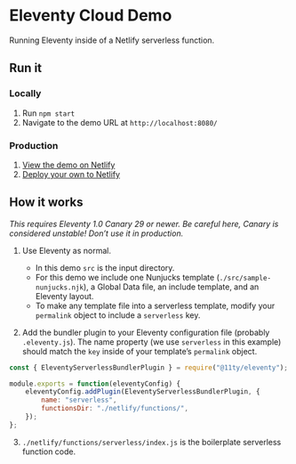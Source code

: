# Eleventy Cloud Demo

Running Eleventy inside of a Netlify serverless function.

## Run it

### Locally

1. Run `npm start`
1. Navigate to the demo URL at `http://localhost:8080/`

### Production

1. [View the demo on Netlify](https://demo-eleventy-serverless.netlify.app)
1. [Deploy your own to Netlify](https://app.netlify.com/start/deploy?repository=https://github.com/11ty/demo-eleventy-serverless)

## How it works

_This requires Eleventy 1.0 Canary 29 or newer. Be careful here, Canary is considered unstable! Don’t use it in production._

1. Use Eleventy as normal.
    - In this demo `src` is the input directory.
    - For this demo we include one Nunjucks template (`./src/sample-nunjucks.njk`), a Global Data file, an include template, and an Eleventy layout.
    - To make any template file into a serverless template, modify your `permalink` object to include a `serverless` key.

2. Add the bundler plugin to your Eleventy configuration file (probably `.eleventy.js`). The name property (we use `serverless` in this example) should match the `key` inside of your template’s `permalink` object.

```js
const { EleventyServerlessBundlerPlugin } = require("@11ty/eleventy");

module.exports = function(eleventyConfig) {
    eleventyConfig.addPlugin(EleventyServerlessBundlerPlugin, {
        name: "serverless",
        functionsDir: "./netlify/functions/",
    });
};
```

3. `./netlify/functions/serverless/index.js` is the boilerplate serverless function code.